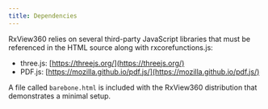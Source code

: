 ```yaml
---
title: Dependencies
---
```


RxView360 relies on several third-party JavaScript libraries that must be referenced in the HTML source along with rxcorefunctions.js:

- three.js: [https://threejs.org/](https://threejs.org/)
- PDF.js: [https://mozilla.github.io/pdf.js/](https://mozilla.github.io/pdf.js/)

A file called `barebone.html` is included with the RxView360 distribution that demonstrates a minimal setup.
